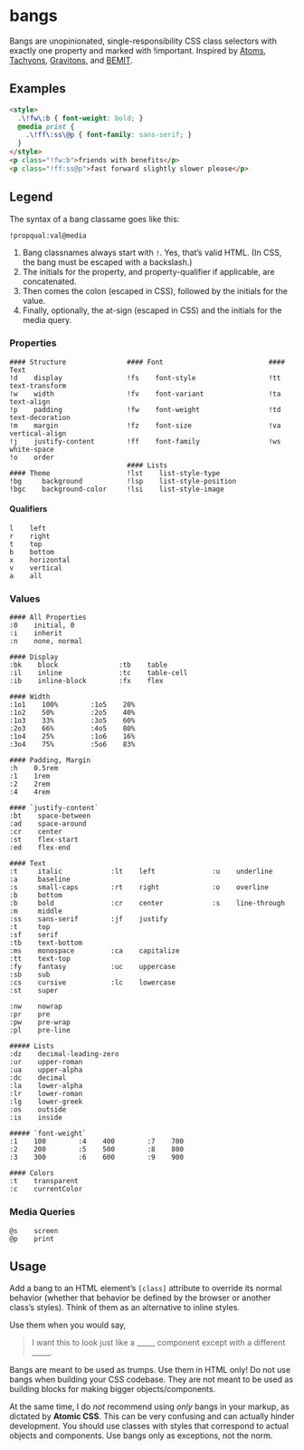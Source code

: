 # bangs
Bangs are unopinionated, single-responsibility CSS class selectors with exactly one property and marked with !important.
Inspired by [Atoms](http://acss.io/), [Tachyons](http://tachyons.io/), [Gravitons](http://jxnblk.com/gravitons/), and [BEMIT](http://csswizardry.com/2015/08/bemit-taking-the-bem-naming-convention-a-step-further/).

## Examples


```html
<style>
  .\!fw\:b { font-weight: bold; }
  @media print {
    .\!ff\:ss\@p { font-family: sans-serif; }
  }
</style>
<p class="!fw:b">friends with benefits</p>
<p class="!ff:ss@p">fast forward slightly slower please</p>
```

## Legend

The syntax of a bang classame goes like this:
```
!propqual:val@media
```

1. Bang classnames always start with `!`. Yes, that’s valid HTML. (In CSS, the bang must be escaped with a backslash.)
2. The initials for the property, and property-qualifier if applicable, are concatenated.
3. Then comes the colon (escaped in CSS), followed by the initials for the value.
4. Finally, optionally, the at-sign (escaped in CSS) and the initials for the media query.

### Properties

```
#### Structure               #### Font                          #### Text
!d    display                !fs    font-style                  !tt    text-transform
!w    width                  !fv    font-variant                !ta    text-align
!p    padding                !fw    font-weight                 !td    text-decoration
!m    margin                 !fz    font-size                   !va    vertical-align
!j    justify-content        !ff    font-family                 !ws    white-space
!o    order
                             #### Lists
#### Theme                   !lst    list-style-type
!bg     background           !lsp    list-style-position
!bgc    background-color     !lsi    list-style-image
```

#### Qualifiers

```
l    left
r    right
t    top
b    bottom
x    horizontal
v    vertical
a    all
```

### Values

```
#### All Properties
:0    initial, 0
:i    inherit
:n    none, normal

#### Display
:bk    block               :tb    table
:il    inline              :tc    table-cell
:ib    inline-block        :fx    flex

#### Width
:1o1    100%        :1o5    20%
:1o2    50%         :2o5    40%
:1o3    33%         :3o5    60%
:2o3    66%         :4o5    80%
:1o4    25%         :1o6    16%
:3o4    75%         :5o6    83%

#### Padding, Margin
:h    0.5rem
:1    1rem
:2    2rem
:4    4rem

#### `justify-content`
:bt    space-between
:ad    space-around
:cr    center
:st    flex-start
:ed    flex-end

#### Text
:t     italic            :lt    left              :u    underline           :a     baseline
:s     small-caps        :rt    right             :o    overline            :b     bottom
:b     bold              :cr    center            :s    line-through        :m     middle
:ss    sans-serif        :jf    justify                                     :t     top
:sf    serif                                                                :tb    text-bottom
:ms    monospace         :ca    capitalize                                  :tt    text-top
:fy    fantasy           :uc    uppercase                                   :sb    sub
:cs    cursive           :lc    lowercase                                   :st    super

:nw    nowrap  
:pr    pre     
:pw    pre-wrap
:pl    pre-line

##### Lists
:dz    decimal-leading-zero
:ur    upper-roman
:ua    upper-alpha
:dc    decimal
:la    lower-alpha
:lr    lower-roman
:lg    lower-greek
:os    outside
:is    inside

##### `font-weight`
:1    100        :4    400        :7    700
:2    200        :5    500        :8    800
:3    300        :6    600        :9    900

#### Colors
:t    transparent
:c    currentColor
```

### Media Queries

```
@s    screen
@p    print
```

## Usage

Add a bang to an HTML element’s `[class]` attribute to override its normal behavior
(whether that behavior be defined by the browser or another class’s styles).
Think of them as an alternative to inline styles.

Use them when you would say,

> I want this to look just like a \_\_\_\_\_ component except with a different \_\_\_\_\_.

Bangs are meant to be used as trumps. Use them in HTML only!
Do not use bangs when building your CSS codebase. They are not meant to be used as
building blocks for making bigger objects/components.

At the same time, I do *not* recommend using *only* bangs in your markup, as dictated by
**Atomic CSS**. This can be very confusing and can actually hinder development. You should
use classes with styles that correspond to actual objects and components.
Use bangs only as exceptions, not the norm.
